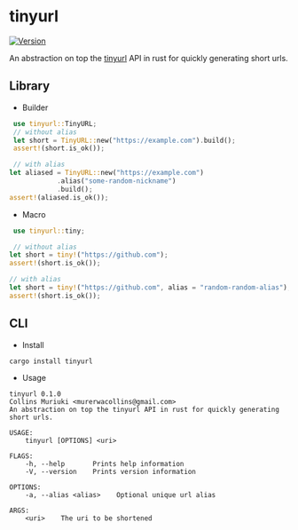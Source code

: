 # tinyurl

<a href="https://crates.io/crates/tinyurl" target="_blank">
     <img alt="Version" src="https://img.shields.io/crates/v/tinyurl" />
</a>

An abstraction on top the [tinyurl](https://tinyurl.com) API in rust for quickly generating short urls.

## Library

-   Builder

```rust
 use tinyurl::TinyURL;
 // without alias
 let short = TinyURL::new("https://example.com").build();
 assert!(short.is_ok());

 // with alias
let aliased = TinyURL::new("https://example.com")
            .alias("some-random-nickname")
            .build();
assert!(aliased.is_ok());
```

-   Macro

```rust
 use tinyurl::tiny;

 // without alias
let short = tiny!("https://github.com");
assert!(short.is_ok());

// with alias
let short = tiny!("https://github.com", alias = "random-random-alias");
assert!(short.is_ok());
```

## CLI

-   Install

```shell
cargo install tinyurl
```

-   Usage

```shell
tinyurl 0.1.0
Collins Muriuki <murerwacollins@gmail.com>
An abstraction on top the tinyurl API in rust for quickly generating short urls.

USAGE:
    tinyurl [OPTIONS] <uri>

FLAGS:
    -h, --help       Prints help information
    -V, --version    Prints version information

OPTIONS:
    -a, --alias <alias>    Optional unique url alias

ARGS:
    <uri>    The uri to be shortened

```
